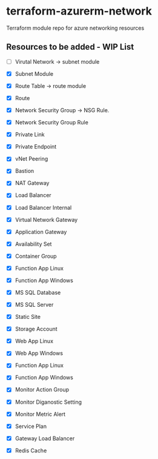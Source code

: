 # terraform-azurerm-network
Terraform module repo for azure networking resources


## Resources to be added - WIP List

- [ ] Virutal Network -> subnet module
- [x] Subnet Module
- [x] Route Table -> route module
- [x] Route
- [x] Network Security Group -> NSG Rule.
- [x] Network Security Group Rule
- [x] Private Link
- [x] Private Endpoint
- [x] vNet Peering
- [x] Bastion
- [x] NAT Gateway
- [x] Load Balancer
- [x] Load Balancer Internal
- [x] Virtual Network Gateway
- [x] Application Gateway
- [x] Availability Set
- [x] Container Group
- [x] Function App Linux
- [x] Function App Windows
- [x] MS SQL Database
- [x] MS SQL Server
- [x] Static Site
- [x] Storage Account
- [x] Web App Linux
- [x] Web App Windows

- [x] Function App Linux
- [x] Function App Windows
- [x] Monitor Action Group
- [x] Monitor Diganostic Setting
- [x] Monitor Metric Alert
- [x] Service Plan
- [x] Gateway Load Balancer
- [x] Redis Cache
